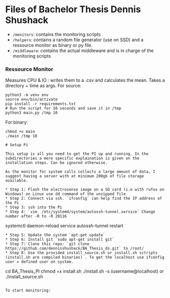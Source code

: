 # Files of Bachelor Thesis Dennis Shushack
* `/monitors`: contains the monitoring scripts
* `/helpers`: contains a random file generator (use on SSD) and a ressource monitor as binary or py file.
* `/middleware`: contains the actual middleware and is in charge of the monitoring scripts


### Ressource Monitor
Measures CPU & IO : writes them to a .csv and calculates the mean. Takes a directory + time as args.
For source:
```
python3 -m venv env
source env/bin/activate
pip install -r requirements.txt
# Run the script for 10 seconds and save it in /tmp
python3 main.py /tmp 10
```

For binary:
```
chmod +x main
./main /tmp 10
```

```
# Setup Pi

This setup is all you need to get the PI up and running. In the subdirectories a more specific explaination is given on the installation steps. Can be ignored otherwise.

As the monitor for system calls collects a large amount of data, I suggest having a server with at minimum 200gb of file storage available.

* Step 1: Flash the electrosense image on a SD card (i.e with rufus on Windows) on Linux use dd command of the unzipped file
* Step 2: Connect via ssh. `ifconfig` can help find the IP address of the Pi
* Step 3: ssh into the Pi
* Step 4: `vim  /etc/systemd/system/autossh-tunnel.service` Change number after -R to -R 20116
```
systemctl daemon-reload
service autossh-tunnel restart 
```
* Step 5: Update the system `apt-get update`
* Step 6: Install git `sudo apt-get install git`
* Step 7: Clone this repo: `git clone https://github.com/dennisshushack/BA_Thesis_ds.git` to /root/
* Step 8: Use the provided install_source.sh or install.sh sctripts (install.sh are compiled binaries) . To get the localhost use ifconfig user = defined user on system.
```
cd BA_Thesis_PI
chmod +x install.sh
./install.sh -s (username@localhost)
or 
./install_source.sh
```

To start monitoring:
